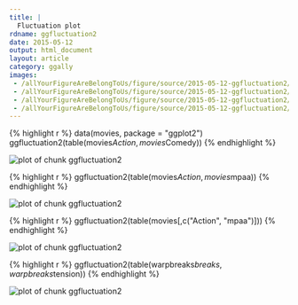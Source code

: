 ```yaml
---
title: |
  Fluctuation plot
rdname: ggfluctuation2
date: 2015-05-12
output: html_document
layout: article
category: ggally
images:
 - /allYourFigureAreBelongToUs/figure/source/2015-05-12-ggfluctuation2//ggfluctuation2-1.png
 - /allYourFigureAreBelongToUs/figure/source/2015-05-12-ggfluctuation2//ggfluctuation2-2.png
 - /allYourFigureAreBelongToUs/figure/source/2015-05-12-ggfluctuation2//ggfluctuation2-3.png
 - /allYourFigureAreBelongToUs/figure/source/2015-05-12-ggfluctuation2//ggfluctuation2-4.png
---
```





{% highlight r %}
data(movies, package = "ggplot2")
ggfluctuation2(table(movies$Action, movies$Comedy))
{% endhighlight %}

![plot of chunk ggfluctuation2](/allYourFigureAreBelongToUs/figure/source/2015-05-12-ggfluctuation2/ggfluctuation2-1.png) 

{% highlight r %}
ggfluctuation2(table(movies$Action, movies$mpaa))
{% endhighlight %}

![plot of chunk ggfluctuation2](/allYourFigureAreBelongToUs/figure/source/2015-05-12-ggfluctuation2/ggfluctuation2-2.png) 

{% highlight r %}
ggfluctuation2(table(movies[,c("Action", "mpaa")]))
{% endhighlight %}

![plot of chunk ggfluctuation2](/allYourFigureAreBelongToUs/figure/source/2015-05-12-ggfluctuation2/ggfluctuation2-3.png) 

{% highlight r %}
ggfluctuation2(table(warpbreaks$breaks, warpbreaks$tension))
{% endhighlight %}

![plot of chunk ggfluctuation2](/allYourFigureAreBelongToUs/figure/source/2015-05-12-ggfluctuation2/ggfluctuation2-4.png) 
